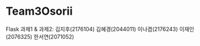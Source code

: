 # Team3Osorii
Flask 과제1 & 과제2:
김지후(2176104) 
김혜경(2044011) 
이나겸(2176243) 
이재인(2076325) 
한서연(2071052)
